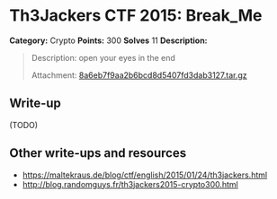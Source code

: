 # Th3Jackers CTF 2015: Break\_Me

**Category:** Crypto
**Points:** 300
**Solves** 11
**Description:**

> Description: open your eyes in the end
>
> Attachment: [8a6eb7f9aa2b6bcd8d5407fd3dab3127.tar.gz](8a6eb7f9aa2b6bcd8d5407fd3dab3127.tar.gz)

## Write-up

(TODO)

## Other write-ups and resources

* <https://maltekraus.de/blog/ctf/english/2015/01/24/th3jackers.html>
* <http://blog.randomguys.fr/th3jackers2015-crypto300.html>
